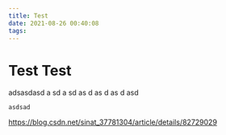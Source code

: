 ```yaml
---
title: Test
date: 2021-08-26 00:40:08
tags:
---
```


# Test Test

adsasdasd
a
sd
a
sd
as
d
as
d
as
d
asd 
```
asdsad
```

https://blog.csdn.net/sinat_37781304/article/details/82729029
